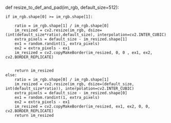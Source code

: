def resize_to_def_and_pad(im_rgb, default_size=512):
    
    if im_rgb.shape[0] >= im_rgb.shape[1]:

        ratio = im_rgb.shape[1] / im_rgb.shape[0]
        im_resized = cv2.resize(im_rgb, dsize=(int(default_size*ratio),default_size), interpolation=cv2.INTER_CUBIC)
        extra_pixels = default_size - im_resized.shape[1]
        ex1 = random.randint(1, extra_pixels)
        ex2 = extra_pixels - ex1
        im_resized = cv2.copyMakeBorder(im_resized, 0, 0 , ex1, ex2, cv2.BORDER_REPLICATE)


        return im_resized
    else:
        ratio = im_rgb.shape[0] / im_rgb.shape[1]
        im_resized = cv2.resize(im_rgb, dsize=(default_size, int(default_size*ratio)), interpolation=cv2.INTER_CUBIC)
        extra_pixels = default_size - im_resized.shape[0]
        ex1 = random.randint(1, extra_pixels)
        ex2 = extra_pixels - ex1
        im_resized = cv2.copyMakeBorder(im_resized, ex1, ex2, 0, 0, cv2.BORDER_REPLICATE)
        return im_resized
